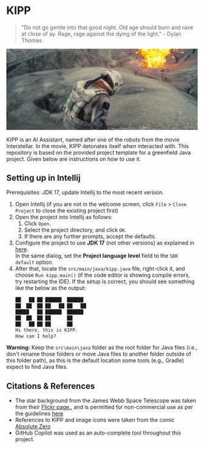 # KIPP

> "Do not go gentle into that good night. Old age should burn and rave at close of ay. Rage, rage against the dying of
> the light." - Dylan Thomas

![KIPP Detonates](https://github.com/reuben-thomas/ip/blob/master/docs/images/kipp-detonates.png)

KIPP is an AI Assistant, named after one of the robots from the movie Interstellar. In the movie, KIPP detonates itself
when interacted with. This repository is based on the provided project template for a greenfield Java project. Given
below are instructions on how to use it.

## Setting up in Intellij

Prerequisites: JDK 17, update Intellij to the most recent version.

1. Open Intellij (if you are not in the welcome screen, click `File` > `Close Project` to close the existing project
   first)
1. Open the project into Intellij as follows:
    1. Click `Open`.
    1. Select the project directory, and click `OK`.
    1. If there are any further prompts, accept the defaults.
1. Configure the project to use **JDK 17** (not other versions) as explained
   in [here](https://www.jetbrains.com/help/idea/sdk.html#set-up-jdk).<br>
   In the same dialog, set the **Project language level** field to the `SDK default` option.
1. After that, locate the `src/main/java/kipp.java` file, right-click it, and choose `Run kipp.main()` (if the code
   editor is showing compile errors, try restarting the IDE). If the setup is correct, you should see something like the
   below as the output:
   ```
   ██   ██ ██ ██████  ██████  
   ██  ██  ██ ██   ██ ██   ██ 
   █████   ██ ██████  ██████  
   ██  ██  ██ ██      ██      
   ██   ██ ██ ██      ██      
   Hi there, this is KIPP.
   How can I help?
   ```

**Warning:** Keep the `src\main\java` folder as the root folder for Java files (i.e., don't rename those folders or move
Java files to another folder outside of this folder path), as this is the default location some tools (e.g., Gradle)
expect to find Java files.

## Citations & References
- The star background from the James Webb Space Telescope was taken from their [Flickr page.](https://www.flickr.com/photos/nasawebbtelescope/52404135772/in/album-72177720301006030/), and is permitted for non-commercial use as per the guidelines [here](https://www.nasa.gov/nasa-brand-center/images-and-media/)
- References to KIPP and image icons were taken from the comic [Absolute Zero](https://thefilmstage.com/read-christopher-nolan-penned-interstellar-prequel-comic-telling-dr-manns-story/)
- GitHub Copilot was used as an auto-complete tool throughout this project.
